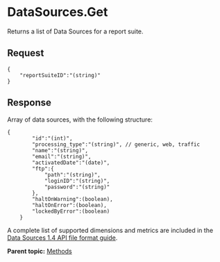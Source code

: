 #  **DataSources.Get** 

Returns a list of Data Sources for a report suite.

##  **Request** 

```
{
	"reportSuiteID":"(string)"
}
```

## Response

Array of data sources, with the following structure:

```
{
		"id":"(int)",
		"processing_type":"(string)", // generic, web, traffic
		"name":"(string)",
		"email":"(string)",
		"activatedDate":"(date)",
		"ftp":{
			"path":"(string)",
			"loginID":"(string)",
			"password":"(string)"
		},
		"haltOnWarning":(boolean),
		"haltOnError":(boolean),
		"lockedByError":(boolean)
	}
```
A complete list of supported dimensions and metrics are included in the [Data Sources 1.4 API file format guide](https://experienceleague.adobe.com/en/docs/analytics/import/data-sources/file-format).


**Parent topic:** [Methods](../methods/c_data_sources_methods_1.4.md)

